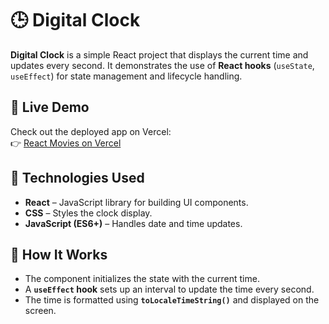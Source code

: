 # 🕒 Digital Clock

**Digital Clock** is a simple React project that displays the current time and updates every second. It demonstrates the use of **React hooks** (`useState`, `useEffect`) for state management and lifecycle handling.


## 🚀 Live Demo

Check out the deployed app on Vercel:  
👉 [React Movies on Vercel](https://digital-clock-alpha-six.vercel.app/)

## 🚀 Technologies Used
- **React** – JavaScript library for building UI components.
- **CSS** – Styles the clock display.
- **JavaScript (ES6+)** – Handles date and time updates.

## 🔧 How It Works
- The component initializes the state with the current time.
- A **`useEffect` hook** sets up an interval to update the time every second.
- The time is formatted using **`toLocaleTimeString()`** and displayed on the screen.
